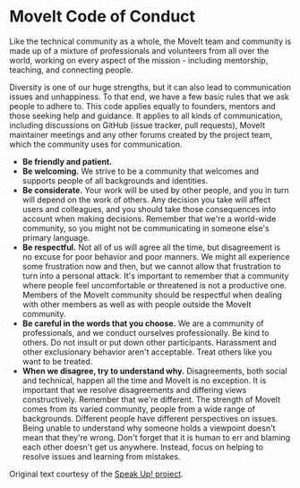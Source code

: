 # MoveIt Code of Conduct

Like the technical community as a whole, the MoveIt team and community is made up of a mixture of professionals and volunteers from all over the world, working on every aspect of the mission - including mentorship, teaching, and connecting people.

Diversity is one of our huge strengths, but it can also lead to communication issues and unhappiness. To that end, we have a few basic rules that we ask people to adhere to. This code applies equally to founders, mentors and those seeking help and guidance. 
It applies to all kinds of communication, including discussions on GitHub (issue tracker, pull requests), MoveIt maintainer meetings and any other forums created by the project team, which the community uses for communication.

- **Be friendly and patient.**
- **Be welcoming.** We strive to be a community that welcomes and supports people of all backgrounds and identities. 
- **Be considerate.** Your work will be used by other people, and you in turn will depend on the work of others. Any decision you take will affect users and colleagues, and you should take those consequences into account when making decisions. Remember that we're a world-wide community, so you might not be communicating in someone else's primary language.
- **Be respectful.** Not all of us will agree all the time, but disagreement is no excuse for poor behavior and poor manners. We might all experience some frustration now and then, but we cannot allow that frustration to turn into a personal attack. It's important to remember that a community where people feel uncomfortable or threatened is not a productive one. Members of the MoveIt community should be respectful when dealing with other members as well as with people outside the MoveIt community.
- **Be careful in the words that you choose.** We are a community of professionals, and we conduct ourselves professionally. Be kind to others. Do not insult or put down other participants. Harassment and other exclusionary behavior aren't acceptable. Treat others like you want to be treated.
- **When we disagree, try to understand why.** Disagreements, both social and technical, happen all the time and MoveIt is no exception. It is important that we resolve disagreements and differing views constructively. Remember that we're different. The strength of MoveIt comes from its varied community, people from a wide range of backgrounds. Different people have different perspectives on issues. Being unable to understand why someone holds a viewpoint doesn't mean that they're wrong. Don't forget that it is human to err and blaming each other doesn't get us anywhere. Instead, focus on helping to resolve issues and learning from mistakes.

Original text courtesy of the [Speak Up! project](http://web.archive.org/web/20141109123859/http://speakup.io/coc.html).
